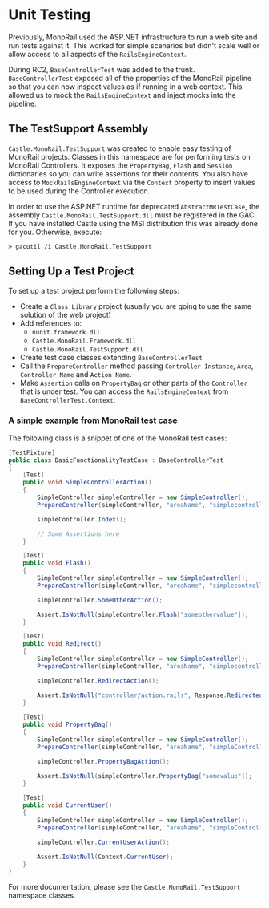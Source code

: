 # Unit Testing

Previously, MonoRail used the ASP.NET infrastructure to run a web site and run tests against it. This worked for simple scenarios but didn't scale well or allow access to all aspects of the `RailsEngineContext`.

During RC2, `BaseControllerTest` was added to the trunk. `BaseControllerTest` exposed all of the properties of the MonoRail pipeline so that you can now inspect values as if running in a web context. This allowed us to mock the `RailsEngineContext` and inject mocks into the pipeline.

## The TestSupport Assembly

`Castle.MonoRail.TestSupport` was created to enable easy testing of MonoRail projects. Classes in this namespace are for performing tests on MonoRail Controllers. It exposes the `PropertyBag`, `Flash` and `Session` dictionaries so you can write assertions for their contents. You also have access to `MockRailsEngineContext` via the `Context` property to insert values to be used during the Controller execution.

In order to use the ASP.NET runtime for deprecated `AbstractMRTestCase`, the assembly `Castle.MonoRail.TestSupport.dll` must be registered in the GAC. If you have installed Castle using the MSI distribution this was already done for you. Otherwise, execute:

```
> gacutil /i Castle.MonoRail.TestSupport
```

## Setting Up a Test Project

To set up a test project perform the following steps:

* Create a `Class Library` project (usually you are going to use the same solution of the web project)
* Add references to:
  * `nunit.framework.dll`
  * `Castle.MonoRail.Framework.dll`
  * `Castle.MonoRail.TestSupport.dll`
* Create test case classes extending `BaseControllerTest`
* Call the `PrepareController` method passing `Controller Instance`, `Area`, `Controller Name` and `Action Name`.
* Make `Assertion` calls on `PropertyBag` or other parts of the `Controller` that is under test. You can access the `RailsEngineContext` from `BaseControllerTest.Context`.

### A simple example from MonoRail test case

The following class is a snippet of one of the MonoRail test cases:

```csharp
[TestFixture]
public class BasicFunctionalityTestCase : BaseControllerTest
{
	[Test]
	public void SimpleControllerAction()
	{
		SimpleController simpleController = new SimpleController();
		PrepareController(simpleController, "areaName", "simplecontroller", "index");

		simpleController.Index();

		// Some Assertions here
	}

	[Test]
	public void Flash()
	{
		SimpleController simpleController = new SimpleController();
		PrepareController(simpleController, "areaName", "simplecontroller", "someotheraction");

		simpleController.SomeOtherAction();

		Assert.IsNotNull(simpleController.Flash["someothervalue"]);
	}

	[Test]
	public void Redirect()
	{
		SimpleController simpleController = new SimpleController();
		PrepareController(simpleController, "areaName", "simplecontroller", "redirectaction");

		simpleController.RedirectAction();

		Assert.IsNotNull("controller/action.rails", Response.RedirectedTo);
	}

	[Test]
	public void PropertyBag()
	{
		SimpleController simpleController = new SimpleController();
		PrepareController(simpleController, "areaName", "simpleController", "propertybagaction");

		simpleController.PropertyBagAction();

		Assert.IsNotNull(simpleController.PropertyBag["somevalue"]);
	}

	[Test]
	public void CurrentUser()
	{
		SimpleController simpleController = new SimpleController();
		PrepareController(simpleController, "areaName", "simpleController", "currentuseraction");

		simpleController.CurrentUserAction();

		Assert.IsNotNull(Context.CurrentUser);
	}
}
```

For more documentation, please see the `Castle.MonoRail.TestSupport` namespace classes.